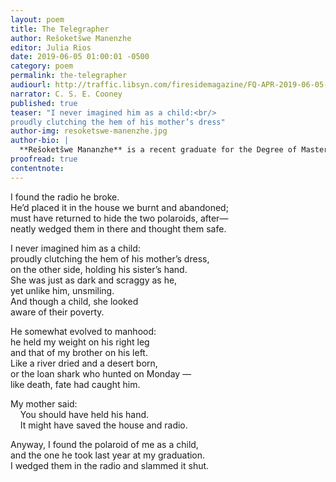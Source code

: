 ```yaml
---
layout: poem
title: The Telegrapher
author: Rešoketšwe Manenzhe
editor: Julia Rios
date: 2019-06-05 01:00:01 -0500
category: poem
permalink: the-telegrapher
audiourl: http://traffic.libsyn.com/firesidemagazine/FQ-APR-2019-06-05-the-telegrapher.mp3
narrator: C. S. E. Cooney
published: true
teaser: "I never imagined him as a child:<br/>
proudly clutching the hem of his mother’s dress"
author-img: resoketswe-manenzhe.jpg
author-bio: |
  **Rešoketšwe Mananzhe** is a recent graduate for the Degree of Master of Science in Chemical Engineering (with distinction). Starting in 2015, her poems and short stories have appeared in several online magazines and journals, and in 2017, two of her poems were shortlisted for the Sol Plaatje EU Poetry Anthology, and subsequently published in the anthology of selected poems. She currently lives in Cape Town, South Africa, but recently, she's been known to occasionally wander to the Arctic region, where she fell in love with a small rural town and blueberry pie.
proofread: true
contentnote:
---
```


I found the radio he broke.<br/>
He’d placed it in the house we burnt and abandoned;<br/>
must have returned to hide the two polaroids, after—<br/>
neatly wedged them in there and thought them safe.<br/>

I never imagined him as a child:<br/>
proudly clutching the hem of his mother’s dress,<br/>
on the other side, holding his sister’s hand.<br/>
She was just as dark and scraggy as he,<br/>
yet unlike him, unsmiling.<br/>
And though a child, she looked<br/>
aware of their poverty.

He somewhat evolved to manhood:<br/>
he held my weight on his right leg<br/>
and that of my brother on his left.<br/>
Like a river dried and a desert born,<br/>
or the loan shark who hunted on Monday —<br/>
like death, fate had caught him.

My mother said:<br/>
&nbsp;&nbsp;&nbsp;&nbsp;You should have held his hand.<br/>
&nbsp;&nbsp;&nbsp;&nbsp;It might have saved the house and radio.

Anyway, I found the polaroid of me as a child,<br/>
and the one he took last year at my graduation.<br/>
I wedged them in the radio and slammed it shut.
